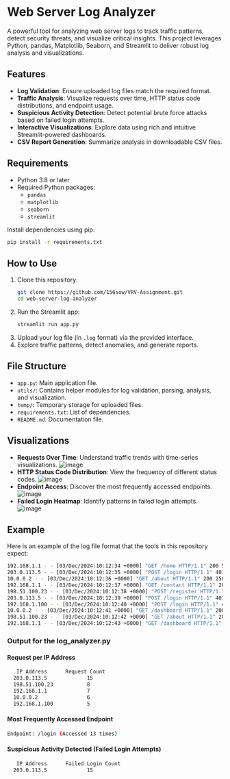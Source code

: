# Web Server Log Analyzer

A powerful tool for analyzing web server logs to track traffic patterns, detect security threats, and visualize critical insights. This project leverages Python, pandas, Matplotlib, Seaborn, and Streamlit to deliver robust log analysis and visualizations.

## Features

- **Log Validation**: Ensure uploaded log files match the required format.
- **Traffic Analysis**: Visualize requests over time, HTTP status code distributions, and endpoint usage.
- **Suspicious Activity Detection**: Detect potential brute force attacks based on failed login attempts.
- **Interactive Visualizations**: Explore data using rich and intuitive Streamlit-powered dashboards.
- **CSV Report Generation**: Summarize analysis in downloadable CSV files.

## Requirements

- Python 3.8 or later
- Required Python packages:
  - `pandas`
  - `matplotlib`
  - `seaborn`
  - `streamlit`

Install dependencies using pip:

```bash
pip install -r requirements.txt
```

## How to Use

1. Clone this repository:
   ```bash
   git clone https://github.com/156sow/VRV-Assignment.git
   cd web-server-log-analyzer
   ```
2. Run the Streamlit app:
   ```bash
   streamlit run app.py
   ```
3. Upload your log file (in `.log` format) via the provided interface.
4. Explore traffic patterns, detect anomalies, and generate reports.

## File Structure

- `app.py`: Main application file.
- `utils/`: Contains helper modules for log validation, parsing, analysis, and visualization.
- `temp/`: Temporary storage for uploaded files.
- `requirements.txt`: List of dependencies.
- `README.md`: Documentation file.

## Visualizations

- **Requests Over Time**: Understand traffic trends with time-series visualizations.
  ![image](https://github.com/user-attachments/assets/5b619efb-9dde-4ba6-95ae-ee79359c6078)
- **HTTP Status Code Distribution**: View the frequency of different status codes.
  ![image](https://github.com/user-attachments/assets/c8547010-cad4-48bd-a11a-15c13649cdd1)
- **Endpoint Access**: Discover the most frequently accessed endpoints.
  ![image](https://github.com/user-attachments/assets/89dc86d8-c179-454f-be57-17fc4c29c945)
- **Failed Login Heatmap**: Identify patterns in failed login attempts.
  ![image](https://github.com/user-attachments/assets/d36c94d2-2658-4ef3-b04a-be7d4f44e8ab)

## Example

Here is an example of the log file format that the tools in this repository expect:

```bash
192.168.1.1 - - [03/Dec/2024:10:12:34 +0000] "GET /home HTTP/1.1" 200 512
203.0.113.5 - - [03/Dec/2024:10:12:35 +0000] "POST /login HTTP/1.1" 401 128 "Invalid credentials"
10.0.0.2 - - [03/Dec/2024:10:12:36 +0000] "GET /about HTTP/1.1" 200 256
192.168.1.1 - - [03/Dec/2024:10:12:37 +0000] "GET /contact HTTP/1.1" 200 312
198.51.100.23 - - [03/Dec/2024:10:12:38 +0000] "POST /register HTTP/1.1" 200 128
203.0.113.5 - - [03/Dec/2024:10:12:39 +0000] "POST /login HTTP/1.1" 401 128 "Invalid credentials"
192.168.1.100 - - [03/Dec/2024:10:12:40 +0000] "POST /login HTTP/1.1" 401 128 "Invalid credentials"
10.0.0.2 - - [03/Dec/2024:10:12:41 +0000] "GET /dashboard HTTP/1.1" 200 1024
198.51.100.23 - - [03/Dec/2024:10:12:42 +0000] "GET /about HTTP/1.1" 200 256
192.168.1.1 - - [03/Dec/2024:10:12:43 +0000] "GET /dashboard HTTP/1.1" 200 1024
```

### Output for the **log_analyzer.py**

#### Request per IP Address
```bash
   IP Address      Request Count
  203.0.113.5             15
  198.51.100.23           8
  192.168.1.1             7
  10.0.0.2                6
  192.168.1.100           5
```
#### Most Frequently Accessed Endpoint
```bash
Endpoint: /login (Accessed 13 times)
```

#### Suspicious Activity Detected (Failed Login Attempts)
```bash
   IP Address      Failed Login Count
  203.0.113.5             15
```

